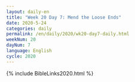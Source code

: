 ```yaml
---
layout: daily-en
title: "Week 20 Day 7: Mend the Loose Ends"
date: 2020-5-24 
categories: daily
permalink: /en/daily/2020/wk20-day7-daily.html
weekNum: 20
dayNum: 7
language: English
cycle: 2020
---
```

{% include BibleLinks2020.html %}
